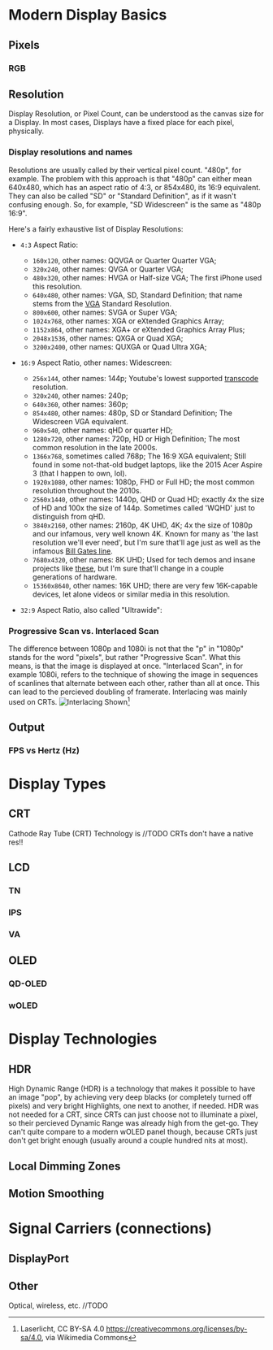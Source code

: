 # Modern Display Basics

## Pixels

### RGB

## Resolution

Display Resolution, or Pixel Count, can be understood as the canvas size for a Display. In most cases, Displays have a fixed place for each pixel, physically. 

### Display resolutions and names

Resolutions are usually called by their vertical pixel count. "480p", for example. The problem with this approach is that "480p" can either mean 640x480, which has an aspect ratio of 4:3, or 854x480, its 16:9 equivalent. They can also be called "SD" or "Standard Definition", as if it wasn't confusing enough. So, for example, "SD Widescreen" is the same as "480p 16:9".

Here's a fairly exhaustive list of Display Resolutions:

- `4:3` Aspect Ratio:
    - `160x120`, other names: QQVGA or Quarter Quarter VGA;
    - `320x240`, other names: QVGA or Quarter VGA;
    - `480x320`, other names: HVGA or Half-size VGA; The first iPhone used this resolution.
    - `640x480`, other names: VGA, SD, Standard Definition; that name stems from the [VGA](../00%20-%20Hardware/Interfaces.md#VGA) Standard Resolution.
    - `800x600`, other names: SVGA or Super VGA;
    - `1024x768`, other names: XGA or eXtended Graphics Array; 
    - `1152x864`, other names: XGA+ or eXtended Graphics Array Plus;
    - `2048x1536`, other names: QXGA or Quad XGA;
    - `3200x2400`, other names: QUXGA or Quad Ultra XGA;


- `16:9` Aspect Ratio, other names: Widescreen:
    - `256x144`, other names: 144p; Youtube's lowest supported [transcode](../01%20-%20BIOS%20&%20OS/File%20Types.md#transcoding) resolution.
    - `320x240`, other names: 240p;
    - `640x360`, other names: 360p;
    - `854x480`, other names: 480p, SD or Standard Definition; The Widescreen VGA equivalent.
    - `960x540`, other names: qHD or quarter HD;
    - `1280x720`, other names: 720p, HD or High Definition; The most common resolution in the late 2000s.
    - `1366x768`, sometimes called 768p; The 16:9 XGA equivalent; Still found in some not-that-old budget laptops, like the 2015 Acer Aspire 3 (that I happen to own, lol).
    - `1920x1080`, other names: 1080p, FHD or Full HD; the most common resolution throughout the 2010s.
    - `2560x1440`, other names: 1440p, QHD or Quad HD; exactly 4x the size of HD and 100x the size of 144p. Sometimes called 'WQHD' just to distinguish from qHD.
    - `3840x2160`, other names: 2160p, 4K UHD, 4K; 4x the size of 1080p and our infamous, very well known 4K. Known for many as 'the last resolution we'll ever need', but I'm sure that'll age just as well as the infamous [Bill Gates line](https://quoteinvestigator.com/2011/09/08/640k-enough/).
    - `7680x4320`, other names: 8K UHD; Used for tech demos and insane projects like [these](https://www.holoxica.com/looking-glass-8k-gen2), but I'm sure that'll change in a couple generations of hardware.
    - `15360x8640`, other names: 16K UHD; there are very few 16K-capable devices, let alone videos or similar media in this resolution.


- `32:9` Aspect Ratio, also called "Ultrawide":

### Progressive Scan vs. Interlaced Scan

The difference between 1080p and 1080i is not that the "p" in "1080p" stands for the word "pixels", but rather "Progressive Scan". What this means, is that the image is displayed at once. "Interlaced Scan", in for example 1080i, refers to the technique of showing the image in sequences of scanlines that alternate between each other, rather than all at once. This can lead to the percieved doubling of framerate. Interlacing was mainly used on CRTs.
![Interlacing Shown](https://upload.wikimedia.org/wikipedia/commons/1/1f/CRT_image_creation_animation.gif)[^1]

## Output

### FPS vs Hertz (Hz)

# Display Types

## CRT

Cathode Ray Tube (CRT) Technology is //TODO
CRTs don't have a native res!!

## LCD

### TN

### IPS

### VA

## OLED

### QD-OLED

### wOLED

# Display Technologies

## HDR

High Dynamic Range (HDR) is a technology that makes it possible to have an image "pop", by achieving very deep blacks (or completely turned off pixels) and very bright Highlights, one next to another, if needed. HDR was not needed for a CRT, since CRTs can just choose not to illuminate a pixel, so their percieved Dynamic Range was already high from the get-go. They can't quite compare to a modern wOLED panel though, because CRTs just don't get bright enough (usually around a couple hundred nits at most).

## Local Dimming Zones

## Motion Smoothing

# Signal Carriers (connections)



## DisplayPort

## Other

Optical, wireless, etc. //TODO

[^1]: Laserlicht, CC BY-SA 4.0 <https://creativecommons.org/licenses/by-sa/4.0>, via Wikimedia Commons
